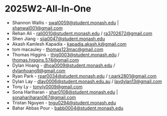 # 2025W2-All-In-One

* Shannon Wallis - swal0059@student.monash.edu | shanwal001@gmail.com 
* Rehan Ali - rali0010@student.monash.edu / ra3702672@gmail.com
* Shen Jiang - sjia0047@student.monash.edu
* Akash Kamlesh Kapadia - kapadia.akash.k@gmail.com
* tom macauley - thomas123mac@gmail.com
* Thomas Higgins - thig0003@student.monash.edu / thomas.higgins.574@gmail.com 
* Dylan Hoang - dhoa0009@student.monash.edu / dylanhoang9@gmail.com
* Ryan Park - rpar0034@student.monash.edu / r.park2801@gmail.com
* Dylan Lay - dlay0006@student.monash.edu.au / laydylan13@gmail.com
* Tony Ly - tonyly0009@gmail.com
* Sona Hariharan - shar0108@student.monash.edu | sonahariharan067@gmail.com
* Tristan Nguyen - tngu0294@student.monash.edu
* Bahar Abbas Pour - babb0004@student.monash.edu
